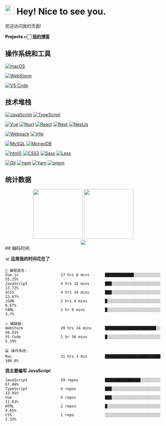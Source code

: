 # <img src="https://emojis.slackmojis.com/emojis/images/1531849430/4246/blob-sunglasses.gif?1531849430" width="30"/> Hey! Nice to see you.

欢迎访问我的页面!

<p style="font-weight:800;">
    Projects 👉🏻
    <a href="https://blog.fassr.com/">我的博客</a> 
  </p>

## 操作系统和工具
[![macOS](https://img.shields.io/badge/macOS-Monterey-000000?style=flat-square&logo=apple)](https://www.apple.com/macos/monterey/)

[![WebStorm](https://img.shields.io/badge/IDE-WebStorm-000000?style=flat-square&logo=WebStorm)](https://www.jetbrains.com/webstorm/)

[//]: # ([![IntelliJ]&#40;https://img.shields.io/badge/IDE-IntelliJ-000000?style=flat-square&logo=IntelliJIDEA&#41;]&#40;https://www.jetbrains.com/webstorm/&#41;)
[![VS Code](https://img.shields.io/badge/IDE-VSCode-007ACC?style=flat-square&logo=Visual-studio-code)](https://code.visualstudio.com/)

## 技术堆栈
[![JavaScript](https://img.shields.io/badge/-JavaScript-F7DF1E?style=flat-square&logo=javascript&logoColor=000000&labelColor=%23F7DF1C&color=%23FFCE5A)](https://www.javascript.com/)
[![TypeScript](https://img.shields.io/badge/-TypeScript-3178C6?style=flat-square&logo=typescript&logoColor=ffffff)](https://www.typescriptlang.org/)

[![Vue](https://img.shields.io/badge/-Vue-4FC08D?style=flat-square&logo=vue.js&logoColor=ffffff)](https://vuejs.org/)
[![Nuxt](https://img.shields.io/badge/-Nuxt-00DC82?style=flat-square&logo=nuxt.js&logoColor=ffffff)](https://nuxtjs.org/)
[![React](https://img.shields.io/badge/-React-61DAFB?style=flat-square&logo=react&logoColor=ffffff)](https://reactjs.org/)
[![Next](https://img.shields.io/badge/-Next-000000?style=flat-square&logo=next.js&logoColor=ffffff)](https://nextjs.org/)
[![NestJs](https://img.shields.io/badge/-NestJs-E0234E?style=flat-square&logo=nestjs&logoColor=ffffff)](https://nestjs.com/)

[![Webpack](https://img.shields.io/badge/-Webpack-8DD6F9?style=flat-square&logo=webpack&logoColor=ffffff)](https://webpack.js.org/)
[![Vite](https://img.shields.io/badge/-Vite-646CFF?style=flat-square&logo=Vite&logoColor=ffffff)](https://vitejs.dev/)

[![MySQL](https://img.shields.io/badge/-MySQL-4479A1?style=flat-square&logo=MySQL&logoColor=ffffff)](https://www.mysql.com/)
[![MongoDB](https://img.shields.io/badge/-MongoDB-47A248?style=flat-square&logo=MongoDB&logoColor=ffffff)](https://www.mongodb.com/)

[![html5](https://img.shields.io/badge/-HTML5-E34F26?style=flat-square&logo=html5&logoColor=ffffff)](https://www.w3schools.com/html/)
[![CSS3](https://img.shields.io/badge/-CSS3-1572B6?style=flat-square&logo=CSS3&logoColor=ffffff)](https://www.w3schools.com/css/)
[![Sass](https://img.shields.io/badge/-Sass-CC6699?style=flat-square&logo=sass&logoColor=ffffff)](https://sass-lang.com/)
[![Less](https://img.shields.io/badge/-Less-1D365D?style=flat-square&logo=Less&logoColor=ffffff)](https://less.bootcss.com/)

[![Git](https://img.shields.io/badge/-Git-%23F05032?style=flat-square&logo=git&logoColor=%23ffffff)](https://git-scm.com/)
[![npm](https://img.shields.io/badge/-NPM-CB3837?style=flat-square&logo=npm&logoColor=ffffff)](http://npmjs.com/)
[![Yarn](https://img.shields.io/badge/-Yarn-2C8EBB?style=flat-square&logo=Yarn&logoColor=ffffff)](https://yarnpkg.com/)
[![pnpm](https://img.shields.io/badge/-pnpm-f69220?style=flat-square&logo=pnpm&logoColor=ffffff)](https://pnpm.io/)


## 统计数据

<div>
    <div align="center">
        <span></span>
        <img height="160px" src="https://github-readme-stats.vercel.app/api?username=sunpm&count_private=true&show_icons=true&theme=flag-india" />
        <span></span>
        <img height="160px" src="https://github-readme-stats.vercel.app/api/top-langs/?username=sunpm&layout=compact&theme=flag-india" />
        <span></span>
    </div>
    <div align="center">
        <img  src="https://github-readme-streak-stats.herokuapp.com/?user=sunpm&theme=flag-india" />
    </div>
</div>
## 编码时间

<!--START_SECTION:waka-->
📊 **这周我的时间花在了** 

```text
💬 编程语言: 
Vue.js                   17 hrs 8 mins       █████████████░░░░░░░░░░░░   55.25% 
JavaScript               4 hrs 15 mins       ███░░░░░░░░░░░░░░░░░░░░░░   13.72% 
SCSS                     4 hrs 14 mins       ███░░░░░░░░░░░░░░░░░░░░░░   13.67% 
JSON                     2 hrs 4 mins        █░░░░░░░░░░░░░░░░░░░░░░░░   6.67% 
YAML                     1 hr 8 mins         █░░░░░░░░░░░░░░░░░░░░░░░░   3.7%

🔥 编辑器: 
WebStorm                 29 hrs 24 mins      ███████████████████████░░   94.81% 
VS Code                  1 hr 36 mins        █░░░░░░░░░░░░░░░░░░░░░░░░   5.19%

💻 操作系统: 
Mac                      31 hrs 1 min        █████████████████████████   100.0%

```

**我主要编写 JavaScript** 

```text
JavaScript               29 repos            ████████████████░░░░░░░░░   67.44% 
TypeScript               6 repos             ███░░░░░░░░░░░░░░░░░░░░░░   13.95% 
Vue                      5 repos             ███░░░░░░░░░░░░░░░░░░░░░░   11.63% 
HTML                     2 repos             █░░░░░░░░░░░░░░░░░░░░░░░░   4.65% 
CSS                      1 repo              ░░░░░░░░░░░░░░░░░░░░░░░░░   2.33%

```



<!--END_SECTION:waka-->



[//]: # (<h3>这是我吃饭的家伙</h3>)

[//]: # (<p align="center">)

[//]: # (  <img alt="React" src="https://img.shields.io/badge/-React-61DAFB?style=flat-square&logo=react&logoColor=ffffff" />)

[//]: # (  <img alt="Nest" src="https://img.shields.io/badge/-Nest-000000?style=flat-square&logo=next.js&logoColor=ffffff" />)

[//]: # (  <img alt="Vue" src="https://img.shields.io/badge/-Vue-4FC08D?style=flat-square&logo=vue.js&logoColor=ffffff" />)

[//]: # (  <img alt="Nuxt" src="https://img.shields.io/badge/-Nuxt-00DC82?style=flat-square&logo=nuxt.js&logoColor=ffffff" />)

[//]: # (  <img alt="Webpack" src="https://img.shields.io/badge/-Webpack-8DD6F9?style=flat-square&logo=webpack&logoColor=ffffff" /> )

[//]: # (  <img alt="Vite" src="https://img.shields.io/badge/-Vite-646CFF?style=flat-square&logo=Vite&logoColor=ffffff" /> )

[//]: # (  <img alt="TypeScript" src="https://img.shields.io/badge/-TypeScript-3178C6?style=flat-square&logo=typescript&logoColor=ffffff" />)

[//]: # (  <img alt="git" src="https://img.shields.io/badge/-Git-F05032?style=flat-square&logo=git&logoColor=ffffff" />)

[//]: # (  <img alt="NestJs" src="https://img.shields.io/badge/-NestJs-E0234E?style=flat-square&logo=nestjs&logoColor=ffffff" />)

[//]: # (  <img alt="npm" src="https://img.shields.io/badge/-NPM-CB3837?style=flat-square&logo=npm&logoColor=ffffff" />)

[//]: # (  <img alt="Yarn" src="https://img.shields.io/badge/-Yarn-2C8EBB?style=flat-square&logo=Yarn&logoColor=ffffff" />)

[//]: # (  <img alt="html5" src="https://img.shields.io/badge/-HTML5-E34F26?style=flat-square&logo=html5&logoColor=ffffff" />)

[//]: # (  <img alt="CSS3" src="https://img.shields.io/badge/-CSS3-1572B6?style=flat-square&logo=CSS3&logoColor=ffffff" />)

[//]: # (  <img alt="Sass" src="https://img.shields.io/badge/-Sass-CC6699?style=flat-square&logo=sass&logoColor=ffffff" />)

[//]: # (  <img alt="Less" src="https://img.shields.io/badge/-Less-1D365D?style=flat-square&logo=Less&logoColor=ffffff" />)

[//]: # (  <img alt="MongoDB" src="https://img.shields.io/badge/-MongoDB-13aa52?style=flat-square&logo=mongodb&logoColor=ffffff" />)

[//]: # (  <img alt="Nodejs" src="https://img.shields.io/badge/-Nodejs-339933?style=flat-square&logo=Node.js&logoColor=ffffff" />)

[//]: # (</p>)
